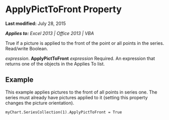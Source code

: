 
# ApplyPictToFront Property

 **Last modified:** July 28, 2015

 _**Applies to:** Excel 2013 | Office 2013 | VBA_

True if a picture is applied to the front of the point or all points in the series. Read/write Boolean.

 _expression_. **ApplyPictToFront**
 _expression_ Required. An expression that returns one of the objects in the Applies To list.

## Example

This example applies pictures to the front of all points in series one. The series must already have pictures applied to it (setting this property changes the picture orientation).


```
myChart.SeriesCollection(1).ApplyPictToFront = True
```

